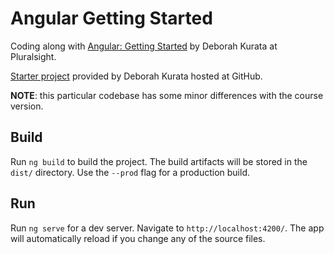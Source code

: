 # Angular Getting Started

Coding along with [Angular: Getting Started][angular-course] by Deborah Kurata at Pluralsight.

[Starter project][starter-project] provided by Deborah Kurata hosted at GitHub.

**NOTE**: this particular codebase has some minor differences with the course version.

## Build

Run `ng build` to build the project. The build artifacts will be stored in the `dist/` directory. Use the `--prod` flag for a production build.

## Run

Run `ng serve` for a dev server. Navigate to `http://localhost:4200/`. The app will automatically reload if you change any of the source files.

[angular-course]: https://www.pluralsight.com/courses/angular-2-getting-started-update
[starter-project]: https://github.com/DeborahK/Angular-GettingStarted
